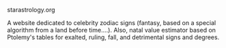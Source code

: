 starastrology.org

A website dedicated to celebrity zodiac signs (fantasy, based on a special algorithm from a land before time....). Also, natal value estimator based on Ptolemy's tables for exalted, ruling, fall, and detrimental signs and degrees.
